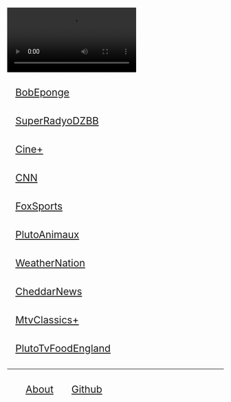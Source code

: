 <style>
	li{display:inline-block;} 
	a:focus{color:red;}
	a{
		padding: 19px;
		font-size: 23px;
		display: block;
	}
</style>
<video id=v src="http://stream.gmanews.tv/ioslive/livestream/chunklist.m3u8?wowzasessionid=693701106" autoplay></video>
<script>
	window.location.href.replace(/\?(.+)/,function(b,a){
		document.getElementById("v").src = decodeURIComponent(a);
	});
</script>
<script>
	try{adthstb}
	catch{document.getElementById('a').src='//cdn.jsdelivr.net/npm/hls.js@latest'}
</script>
<script id=a></script>
[BobEponge](/?http%3A%2F%2Fservice-stitcher.clusters.pluto.tv%2Fstitch%2Fhls%2Fchannel%2F609a33d06972da0007748ecf%2Fmaster.m3u8%3FappName%3Dweb%26appVersion%3Dunknown%26clientTime%3D0%26deviceDNT%3D0%26deviceId%3D35fc9fd0-e986-11eb-a0af-c3b401f46211%26deviceMake%3DChrome%26deviceModel%3Dweb%26deviceType%3Dweb%26deviceVersion%3Dunknown%26includeExtendedEvents%3Dfalse%26serverSideAds%3Dfalse%26sid%3D195dd54b-932b-4f28-be70-7e736585335a)
[SuperRadyoDZBB](/?http%3A%2F%2Fstream.gmanews.tv%2Fioslive%2Flivestream%2Fchunklist.m3u8%3Fwowzasessionid%3D693701106)
[Cine+](/tv?http%3A%2F%2Fservice-stitcher.clusters.pluto.tv%2Fstitch%2Fhls%2Fchannel%2F5ff5eb810e2996000768c0e2%2Fmaster.m3u8%3FappName%3Dweb%26appVersion%3Dunknown%26clientTime%3D0%26deviceDNT%3D0%26deviceId%3D2c89a930-e98a-11eb-a932-2f3c780ff9ff%26deviceMake%3DChrome%26deviceModel%3Dweb%26deviceType%3Dweb%26deviceVersion%3Dunknown%26includeExtendedEvents%3Dfalse%26serverSideAds%3Dfalse%26sid%3Dd7d7d33d-5784-4dee-a799-d09bd30b065a)
[CNN](/tv?http%3A%2F%2Fservice-stitcher.clusters.pluto.tv%2Fstitch%2Fhls%2Fchannel%2F5421f71da6af422839419cb3%2Fmaster.m3u8%3FadvertisingId%3D%26appName%3Dweb%26appStoreUrl%3D%26appVersion%3DDNT%26app_name%3D%26architecture%3D%26buildVersion%3D%26deviceDNT%3D0%26deviceId%3D5421f71da6af422839419cb3%26deviceLat%3D%26deviceLon%3D%26deviceMake%3Dweb%26deviceModel%3Dweb%26deviceType%3Dweb%26deviceVersion%3DDNT%26includeExtendedEvents%3Dfalse%26marketingRegion%3DUS%26serverSideAds%3Dfalse%26sid%3D209%26terminate%3Dfalse%26userId%3D)
[FoxSports](/tv?http%3A%2F%2Fstitcher.pluto.tv%2Fstitch%2Fhls%2Fchannel%2F5a74b8e1e22a61737979c6bf%2Fmaster.m3u8%3FadvertisingId%3D%26appName%3D%26appStoreUrl%3D%26appVersion%3D2.0.0%26app_name%3D%26deviceDNT%3D0%26deviceId%3D3fab0050-8b86-11e8-a44b-996a399dacd8%26deviceLat%3D38.8177%26deviceLon%3D-77.1527%26deviceMake%3DChrome%26deviceModel%3DChrome%26deviceType%3Dweb%26deviceVersion%3D67.0.3396.99%26serverSideAds%3Dfalse%26sid%3D3fab7580-8b86-11e8-a44b-996a399dacd8%26userId%3D)
[PlutoAnimaux](/tv?http%3A%2F%2Fservice-stitcher.clusters.pluto.tv%2Fstitch%2Fhls%2Fchannel%2F60925a44f0350600075a1fdc%2Fmaster.m3u8%3FappName%3Dweb%26appVersion%3Dunknown%26clientTime%3D0%26deviceDNT%3D0%26deviceId%3D35fc78c1-e986-11eb-a0af-c3b401f46211%26deviceMake%3DChrome%26deviceModel%3Dweb%26deviceType%3Dweb%26deviceVersion%3Dunknown%26includeExtendedEvents%3Dfalse%26serverSideAds%3Dfalse%26sid%3D5cc06a56-861b-4448-84df-34ad224ceaa7)
[WeatherNation](/tv?http%3A%2F%2Fservice-stitcher.clusters.pluto.tv%2Fstitch%2Fhls%2Fchannel%2F5bdce04659ee03633e758130%2Fmaster.m3u8%3FadvertisingId%3D%26appName%3Dweb%26appStoreUrl%3D%26appVersion%3DDNT%26app_name%3D%26architecture%3D%26buildVersion%3D%26deviceDNT%3D0%26deviceId%3D5bdce04659ee03633e758130%26deviceLat%3D%26deviceLon%3D%26deviceMake%3Dweb%26deviceModel%3Dweb%26deviceType%3Dweb%26deviceVersion%3DDNT%26includeExtendedEvents%3Dfalse%26marketingRegion%3DUS%26serverSideAds%3Dfalse%26sid%3D217%26terminate%3Dfalse%26userId%3D)
[CheddarNews](/tv?http%3A%2F%2Fstitcher.pluto.tv%2Fstitch%2Fhls%2Fchannel%2F5268abcd0ce20a8472000114%2Fmaster.m3u8%3FappVersion%3D5.2.7%26deviceDNT%3Dweb%26deviceId%3Dweb24163643069%26deviceMake%3Dweb%26deviceModel%3Dweb%26deviceType%3Dweb%26deviceVersion%3D1%26serverSideAds%3Dfalse%26sid%3Dweb24157571521)
[MtvClassics+](/tv?http%3A%2F%2Fservice-stitcher.clusters.pluto.tv%2Fstitch%2Fhls%2Fchannel%2F5ff5ec5500d4c70007341c7c%2Fmaster.m3u8%3FappName%3Dweb%26appVersion%3Dunknown%26clientTime%3D0%26deviceDNT%3D0%26deviceId%3D2c8a1e60-e98a-11eb-a932-2f3c780ff9ff%26deviceMake%3DChrome%26deviceModel%3Dweb%26deviceType%3Dweb%26deviceVersion%3Dunknown%26includeExtendedEvents%3Dfalse%26serverSideAds%3Dfalse%26sid%3Dde18fdd4-d30a-4263-8ecc-df902150744d)
[PlutoTvFoodEngland](/tv?http%3A%2F%2Fservice-stitcher.clusters.pluto.tv%2Fstitch%2Fhls%2Fchannel%2F5ddf930548ff9b00090d5686%2Fmaster.m3u8%3FadvertisingId%3D%26appName%3Dweb%26appStoreUrl%3D%26appVersion%3DDNT%26app_name%3D%26architecture%3D%26buildVersion%3D%26deviceDNT%3D0%26deviceId%3D5ddf930548ff9b00090d5686%26deviceLat%3D%26deviceLon%3D%26deviceMake%3Dweb%26deviceModel%3Dweb%26deviceType%3Dweb%26deviceVersion%3DDNT%26includeExtendedEvents%3Dfalse%26marketingRegion%3DUS%26serverSideAds%3Dfalse%26sid%3D500%26terminate%3Dfalse%26userId%3D)

---
<ul>
	<li><a href="/help">About</a></li>
	<li><a href="//github.com/16parti/16parti.github.io">Github</a></li>
</ul>
